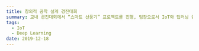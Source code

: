 ```yaml
---
title: 창의적 공학 설계 경진대회
summary: 교내 경진대회에서 “스마트 선풍기” 프로젝트를 진행, 팀장으로서 IoT와 딥러닝 융합 기술을 사용해 사람 인식과 바람 세기 조절 시스템을 개발했습니다.
tags:
  - IoT
  - Deep Learning
date: 2019-12-18
---
```

